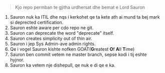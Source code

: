 > Kjo repo permban te gjitha urdhersat dhe bemat e Lord Sauron

1. Sauron nuk ka ITIL dhe nqs i kerkohet qe ta kete ath ai
mund ta bej mark si deprected certification.
2. Sauron eshte aware per cdo repo ne git.
3. Sauron can deprecate the word "deprecate" itself.
4. Sauron creates simplicity out of thin air.
5. Sauron i jep Sys Admin-ave admin rights.
6. Qe i vogel Sauron kishte nofken GOAT(**G**reatest **O**f **A**ll **T**ime)
7. Sauron ben commit vetem ne master branch, sepse kodi i tij eshte hyjnor.
8. Sauron ka vetem nje dishepull, qe nuk e di qe e ka.

